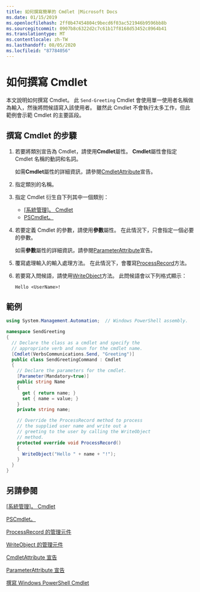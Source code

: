 ```yaml
---
title: 如何撰寫簡單的 Cmdlet |Microsoft Docs
ms.date: 01/15/2019
ms.openlocfilehash: 2ff0b47454804c9becd6f03ac521946b9596bb8b
ms.sourcegitcommit: 0907b8c6322d2c7c61b17f8168d53452c8964b41
ms.translationtype: MT
ms.contentlocale: zh-TW
ms.lasthandoff: 08/05/2020
ms.locfileid: "87784056"
---
```

# <a name="how-to-write-a-cmdlet"></a>如何撰寫 Cmdlet

本文說明如何撰寫 Cmdlet。 此 `Send-Greeting` Cmdlet 會使用單一使用者名稱做為輸入，然後將問候語寫入該使用者。 雖然此 Cmdlet 不會執行太多工作，但此範例會示範 Cmdlet 的主要區段。

## <a name="steps-to-write-a-cmdlet"></a>撰寫 Cmdlet 的步驟

1. 若要將類別宣告為 Cmdlet，請使用**Cmdlet**屬性。 **Cmdlet**屬性會指定 Cmdlet 名稱的動詞和名詞。

   如需**Cmdlet**屬性的詳細資訊，請參閱[CmdletAttribute](cmdlet-attribute-declaration.md)宣告。

2. 指定類別的名稱。

3. 指定 Cmdlet 衍生自下列其中一個類別：

   * [[系統管理]。 Cmdlet](/dotnet/api/System.Management.Automation.Cmdlet)
   * [PSCmdlet。](/dotnet/api/System.Management.Automation.PSCmdlet)

4. 若要定義 Cmdlet 的參數，請使用**參數**屬性。 在此情況下，只會指定一個必要的參數。

   如需**參數**屬性的詳細資訊，請參閱[ParameterAttribute](parameter-attribute-declaration.md)宣告。

5. 覆寫處理輸入的輸入處理方法。 在此情況下，會覆寫[ProcessRecord](/dotnet/api/System.Management.Automation.Cmdlet.ProcessRecord)方法。

6. 若要寫入問候語，請使用[WriteObject](/dotnet/api/System.Management.Automation.Cmdlet.WriteObject)方法。
   此問候語會以下列格式顯示：

   ```Output
   Hello <UserName>!
   ```

## <a name="example"></a>範例

```csharp
using System.Management.Automation;  // Windows PowerShell assembly.

namespace SendGreeting
{
  // Declare the class as a cmdlet and specify the
  // appropriate verb and noun for the cmdlet name.
  [Cmdlet(VerbsCommunications.Send, "Greeting")]
  public class SendGreetingCommand : Cmdlet
  {
    // Declare the parameters for the cmdlet.
    [Parameter(Mandatory=true)]
    public string Name
    {
      get { return name; }
      set { name = value; }
    }
    private string name;

    // Override the ProcessRecord method to process
    // the supplied user name and write out a
    // greeting to the user by calling the WriteObject
    // method.
    protected override void ProcessRecord()
    {
      WriteObject("Hello " + name + "!");
    }
  }
}
```

## <a name="see-also"></a>另請參閱

[[系統管理]。 Cmdlet](/dotnet/api/System.Management.Automation.Cmdlet)

[PSCmdlet。](/dotnet/api/System.Management.Automation.PSCmdlet)

[ProcessRecord 的管理元件](/dotnet/api/System.Management.Automation.Cmdlet.ProcessRecord)

[WriteObject 的管理元件](/dotnet/api/System.Management.Automation.Cmdlet.WriteObject)

[CmdletAttribute 宣告](cmdlet-attribute-declaration.md)

[ParameterAttribute 宣告](parameter-attribute-declaration.md)

[撰寫 Windows PowerShell Cmdlet](writing-a-windows-powershell-cmdlet.md)
